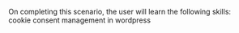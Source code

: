
On completing this scenario, the user will learn the following skills:<br />
cookie consent management in wordpress
